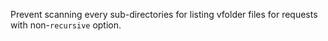 Prevent scanning every sub-directories for listing vfolder files for requests with non-`recursive` option.
